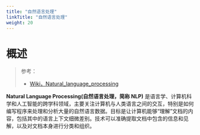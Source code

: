 ```yaml
---
title: "自然语言处理"
linkTitle: "自然语言处理"
weight: 20
---
```


# 概述

> 参考：
> 
> - [Wiki，Natural_language_processing](https://en.wikipedia.org/wiki/Natural_language_processing)

**Natural Language Processing(自然语言处理，简称 NLP)** 是语言学、计算机科学和人工智能的跨学科领域，主要关注计算机与人类语言之间的交互，特别是如何编写程序来处理和分析大量的自然语言数据。目标是让计算机能够“理解”文档的内容，包括其中的语言上下文细微差别。技术可以准确提取文档中包含的信息和见解，以及对文档本身进行分类和组织。
